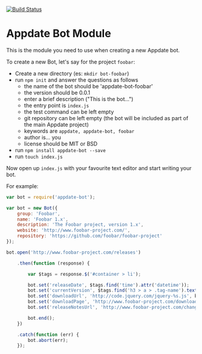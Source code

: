 
[![Build Status](https://travis-ci.org/claudioc/appdate-bot.svg)](https://travis-ci.org/claudioc/appdate-bot)

# Appdate Bot Module

This is the module you need to use when creating a new Appdate bot.

To create a new Bot, let's say for the project `foobar`:

- Create a new directory (es: `mkdir bot-foobar`)
- run `npm init` and answer the questions as follows
  - the name of the bot should be 'appdate-bot-foobar'
  - the version should be 0.0.1
  - enter a brief description ("This is the bot...")
  - the entry point is `index.js`
  - the test command can be left empty
  - git repository can be left empty (the bot will be included as part of the main Appdate project)
  - keywords are `appdate, appdate-bot, foobar`
  - author is... you
  - license should be MIT or BSD
- run `npm install appdate-bot --save`
- run `touch index.js`

Now open up `index.js` with your favourite text editor and start writing your bot.

For example:

```javascript
var bot = require('appdate-bot');

var bot = new Bot({
    group: 'Foobar',
    name: 'Foobar 1.x',
    description: 'The Foobar project, version 1.x',
    website: 'http://www.foobar-project.com/',
    repository: 'https://github.com/foobar/foobar-project'
});

bot.open('http://www.foobar-project.com/releases')

    .then(function (response) {

        var $tags = response.$('#container > li');

        bot.set('releaseDate', $tags.find('time').attr('datetime'));
        bot.set('currentVersion', $tags.find('h3 > a > .tag-name').text());
        bot.set('downloadUrl', 'http://code.jquery.com/jquery-%s.js', bot.get('currentVersion'));
        bot.set('downloadPage', 'http://www.foobar-project.com/download/');
        bot.set('releaseNotesUrl', 'http://www.foobar-project.com/changelog/');

        bot.end();
    })

    .catch(function (err) {
        bot.abort(err);
    });
```
